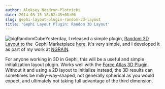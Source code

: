 ```yaml
---
author: Aleksey Nozdryn-Plotnicki
date: 2014-05-15 18:02:45+00:00
slug: gephi-layout-plugin-random-3d-layout
title: 'Gephi Layout Plugin: Random 3D Layout'
---
```


![bigRandomCube]({filename}/images/bigRandomCube-300x266.png)Yesterday, I released a simple plugin, [Random 3D Layout t](https://marketplace.gephi.org/plugin/random-3d-layout/)o the  Gephi Marketplace [here](https://marketplace.gephi.org/plugin/random-3d-layout/). It's very simple, and I developed it as part of my work at [NGRAIN](http://www.ngrain.com).

For anyone working in 3D in Gephi, this will be a useful and simple initialization layout plugin. Works well with the [Force Atlas 3D Plugin](https://marketplace.gephi.org/plugin/force-atlas-3d/). Without it and using a 2D layout to initialize instead, the 3D results can sometimes be milky-way-shaped, not generally spherical as you would expect, and ultimately not taking full advantage of the third dimension.
